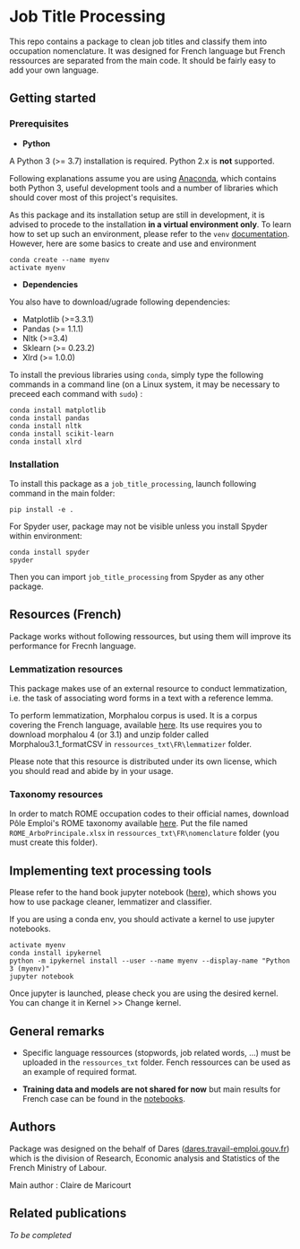# Job Title Processing

This repo contains a package to clean job titles and classify them into occupation nomenclature. 
It was designed for French language but French ressources are separated from the main code. It should
be fairly easy to add your own language.

## Getting started

### Prerequisites

* **Python**

A Python 3 (>= 3.7) installation is required. Python 2.x is **not** supported.

Following explanations assume you are using [Anaconda](https://www.anaconda.com/download/),
which contains both Python 3, useful development tools and a number of
libraries which should cover most of this project's requisites.

As this package and its installation setup are still in development, it is
advised to procede to the installation **in a virtual environment only**. To
learn how to set up such an environment, please refer to the `venv`
[documentation](https://docs.python.org/3/library/venv.html). However, here are
some basics to create and use and environment 

```
conda create --name myenv
activate myenv
```

* **Dependencies**

You also have to download/ugrade following dependencies: 
* Matplotlib (>=3.3.1)
* Pandas (>= 1.1.1)
* Nltk (>=3.4)
* Sklearn (>= 0.23.2)
* Xlrd (>= 1.0.0)

To install the previous libraries using `conda`, simply type the following commands in a
command line (on a Linux system, it may be necessary to preceed each command
with `sudo`) :

```
conda install matplotlib
conda install pandas
conda install nltk
conda install scikit-learn
conda install xlrd
```

### Installation

To install this package as a `job_title_processing`, launch following command in the main folder:

```
pip install -e .
```

For Spyder user, package may not be visible unless you install Spyder within environment:

```
conda install spyder
spyder
```

Then you can import `job_title_processing` from Spyder as any other package.

## Resources (French)

Package works without following ressources, but using them will improve its 
performance for Frecnh language.

### Lemmatization resources

This package makes use of an external resource to conduct lemmatization, i.e. the
task of associating word forms in a text with a reference lemma.

To perform lemmatization, Morphalou corpus is used. It is a corpus covering
the French language, available [here](https://www.ortolang.fr/market/lexicons/morphalou/4). 
Its use requires you to download morphalou 4 (or 3.1) and unzip folder called 
Morphalou3.1_formatCSV in `ressources_txt\FR\lemmatizer` folder.

Please note that this resource is distributed under its own license,
which you should read and abide by in your usage.

### Taxonomy resources

In order to match ROME occupation codes to their official names, download 
Pôle Emploi's ROME taxonomy available [here](https://www.pole-emploi.org/opendata/repertoire-operationnel-des-meti.html?type=article).
Put the file named `ROME_ArboPrincipale.xlsx` in `ressources_txt\FR\nomenclature` folder
(you must create this folder).

## Implementing text processing tools

Please refer to the hand book jupyter notebook ([here](https://github.com/OnlineJobVacanciesESSnetBigData/JobTitleProcessing_FR/blob/master/notebooks/Hand_Note_Book.ipynb)), which shows you how to use package cleaner, lemmatizer and classifier.

If you are using a conda env, you should activate a kernel to use jupyter notebooks.

```
activate myenv
conda install ipykernel
python -m ipykernel install --user --name myenv --display-name "Python 3 (myenv)"
jupyter notebook
```

Once jupyter is launched, please check you are using the desired kernel. You can
change it in Kernel >> Change kernel. 

## General remarks

* Specific language ressources (stopwords, job related words, ...) must be uploaded in the `ressources_txt` folder.
Fench ressources can be used as an example of required format. 

* **Training data and models are not shared for now** but main results for French case can be
found in the [notebooks](https://github.com/OnlineJobVacanciesESSnetBigData/JobTitleProcessing_FR/tree/master/notebooks).

## Authors

Package was designed on the behalf of Dares ([dares.travail-emploi.gouv.fr](https://dares.travail-emploi.gouv.fr/dares-etudes-et-statistiques/)) which is the division of Research, Economic analysis and Statistics of the French Ministry of Labour.

Main author : Claire de Maricourt

## Related publications

*To be completed*